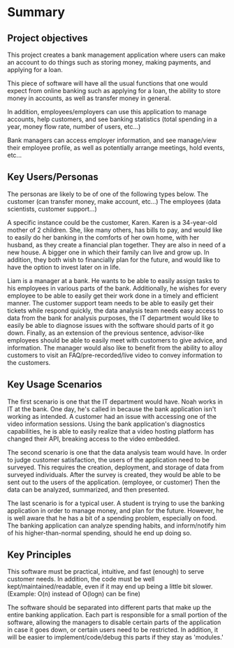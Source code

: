 # Summary

## Project objectives

This project creates a bank management application where users can make an account to do things such as
storing money, making payments, and applying for a loan.

This piece of software will have all the usual functions that one would expect from online banking such as
applying for a loan, the ability to store money in accounts, as well as transfer money in general.

In addition, employees/employers can use this application to manage accounts, help customers, and see
banking statistics (total spending in a year, money flow rate, number of users, etc...)

Bank managers can access employer information, and see manage/view their employee profile, as well as
potentially arrange meetings, hold events, etc...

## Key Users/Personas

The personas are likely to be of one of the following types below.
The customer (can transfer money, make account, etc...)
The employees (data scientists, customer support...)

A specific instance could be the customer, Karen.
Karen is a 34-year-old mother of 2 children. She, like many others, has bills to pay, and would like to easily
do her banking in the comforts of her own home, with her husband, as they create a financial plan together.
They are also in need of a new house. A bigger one in which their family can live and grow up. In addition,
they both wish to financially plan for the future, and would like to have the option to invest later on in life.

Liam is a manager at a bank. He wants to be able to easily assign tasks to his employees in various parts of the bank.
Additionally, he wishes for every employee to be able to easily get their work done in a timely and efficient manner.
The customer support team needs to be able to easily get their tickets while respond quickly, the data analysis team
needs easy access to data from the bank for analysis purposes, the IT department would like to easily be able to diagnose
issues with the software should parts of it go down. Finally, as an extension of the previous sentence, advisor-like employees
should be able to easily meet with customers to give advice, and information.
The manager would also like to benefit from the ability to alloy customers to visit an FAQ/pre-recorded/live video to convey
information to the customers.

## Key Usage Scenarios

The first scenario is one that the IT department would have.
Noah works in IT at the bank. One day, he's called in because the bank application isn't working as intended.
A customer had an issue with accessing one of the video information sessions. Using the bank application's diagnostics
capabilities, he is able to easily realize that a video hosting platform has changed their API, breaking access to the video embedded.

The second scenario is one that the data analysis team would have.
In order to judge customer satisfaction, the users of the application need to be surveyed. This requires the creation, deployment, and storage of
data from surveyed individuals. After the survey is created, they would be able to be sent out to the users of the application. (employee, or customer)
Then the data can be analyzed, summarized, and then presented.

The last scenario is for a typical user.
A student is trying to use the banking application in order to manage money, and plan for the future. However, he is well aware that
he has a bit of a spending problem, especially on food. The banking application can analyze spending habits, and inform/notify him of his
higher-than-normal spending, should he end up doing so.

## Key Principles

This software must be practical, intuitive, and fast (enough) to serve customer needs.
In addition, the code must be well kept/maintained/readable, even if it may end up being a little bit slower. (Example: O(n) instead of O(logn) can be fine)

The software should be separated into different parts that make up the entire banking application. Each part is responsible for a small
portion of the software, allowing the managers to disable certain parts of the application in case it goes down, or certain users need to be restricted.
In addition, it will be easier to implement/code/debug this parts if they stay as 'modules.'
